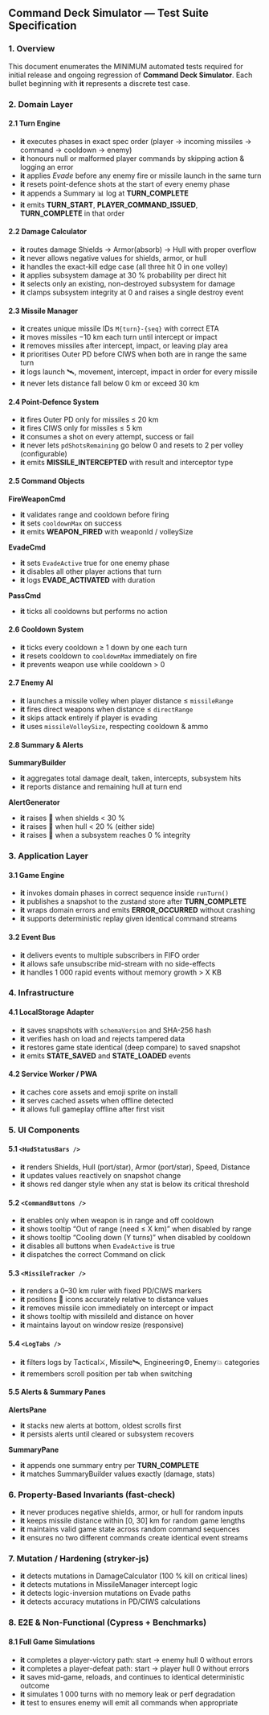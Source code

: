 ## Command Deck Simulator — Test Suite Specification

### 1. Overview
This document enumerates the MINIMUM automated tests required for initial release and ongoing regression of **Command Deck Simulator**.  Each bullet beginning with **it** represents a discrete test case.

### 2. Domain Layer

#### 2.1 Turn Engine
* **it** executes phases in exact spec order (player → incoming missiles → command → cooldown → enemy)
* **it** honours null or malformed player commands by skipping action & logging an error
* **it** applies *Evade* before any enemy fire or missile launch in the same turn
* **it** resets point-defence shots at the start of every enemy phase
* **it** appends a Summary 📊 log at **TURN_COMPLETE**
* **it** emits **TURN_START**, **PLAYER_COMMAND_ISSUED**, **TURN_COMPLETE** in that order

#### 2.2 Damage Calculator
* **it** routes damage Shields → Armor(absorb) → Hull with proper overflow
* **it** never allows negative values for shields, armor, or hull
* **it** handles the exact-kill edge case (all three hit 0 in one volley)
* **it** applies subsystem damage at 30 % probability per direct hit
* **it** selects only an existing, non-destroyed subsystem for damage
* **it** clamps subsystem integrity at 0 and raises a single destroy event

#### 2.3 Missile Manager
* **it** creates unique missile IDs `M{turn}-{seq}` with correct ETA
* **it** moves missiles −10 km each turn until intercept or impact
* **it** removes missiles after intercept, impact, or leaving play area
* **it** prioritises Outer PD before CIWS when both are in range the same turn
* **it** logs launch 🛰️, movement, intercept, impact in order for every missile
* **it** never lets distance fall below 0 km or exceed 30 km

#### 2.4 Point-Defence System
* **it** fires Outer PD only for missiles ≤ 20 km
* **it** fires CIWS only for missiles ≤ 5 km
* **it** consumes a shot on every attempt, success or fail
* **it** never lets `pdShotsRemaining` go below 0 and resets to 2 per volley (configurable)
* **it** emits **MISSILE_INTERCEPTED** with result and interceptor type

#### 2.5 Command Objects
**FireWeaponCmd**
* **it** validates range and cooldown before firing
* **it** sets `cooldownMax` on success
* **it** emits **WEAPON_FIRED** with weaponId / volleySize

**EvadeCmd**
* **it** sets `EvadeActive` true for one enemy phase
* **it** disables all other player actions that turn
* **it** logs **EVADE_ACTIVATED** with duration

**PassCmd**
* **it** ticks all cooldowns but performs no action

#### 2.6 Cooldown System
* **it** ticks every cooldown ≥ 1 down by one each turn
* **it** resets cooldown to `cooldownMax` immediately on fire
* **it** prevents weapon use while cooldown > 0

#### 2.7 Enemy AI
* **it** launches a missile volley when player distance ≤ `missileRange`
* **it** fires direct weapons when distance ≤ `directRange`
* **it** skips attack entirely if player is evading
* **it** uses `missileVolleySize`, respecting cooldown & ammo

#### 2.8 Summary & Alerts
**SummaryBuilder**
* **it** aggregates total damage dealt, taken, intercepts, subsystem hits
* **it** reports distance and remaining hull at turn end

**AlertGenerator**
* **it** raises 🚨 when shields < 30 %
* **it** raises 🚨 when hull < 20 % (either side)
* **it** raises 🚨 when a subsystem reaches 0 % integrity

### 3. Application Layer

#### 3.1 Game Engine
* **it** invokes domain phases in correct sequence inside `runTurn()`
* **it** publishes a snapshot to the zustand store after **TURN_COMPLETE**
* **it** wraps domain errors and emits **ERROR_OCCURRED** without crashing
* **it** supports deterministic replay given identical command streams

#### 3.2 Event Bus
* **it** delivers events to multiple subscribers in FIFO order
* **it** allows safe unsubscribe mid-stream with no side-effects
* **it** handles 1 000 rapid events without memory growth > X KB

### 4. Infrastructure

#### 4.1 LocalStorage Adapter
* **it** saves snapshots with `schemaVersion` and SHA-256 hash
* **it** verifies hash on load and rejects tampered data
* **it** restores game state identical (deep compare) to saved snapshot
* **it** emits **STATE_SAVED** and **STATE_LOADED** events

#### 4.2 Service Worker / PWA
* **it** caches core assets and emoji sprite on install
* **it** serves cached assets when offline detected
* **it** allows full gameplay offline after first visit

### 5. UI Components

#### 5.1 `<HudStatusBars />`
* **it** renders Shields, Hull (port/star), Armor (port/star), Speed, Distance
* **it** updates values reactively on snapshot change
* **it** shows red danger style when any stat is below its critical threshold

#### 5.2 `<CommandButtons />`
* **it** enables only when weapon is in range and off cooldown
* **it** shows tooltip “Out of range (need ≤ X km)” when disabled by range
* **it** shows tooltip “Cooling down (Y turns)” when disabled by cooldown
* **it** disables all buttons when `EvadeActive` is true
* **it** dispatches the correct Command on click

#### 5.3 `<MissileTracker />`
* **it** renders a 0–30 km ruler with fixed PD/CIWS markers
* **it** positions 🚀 icons accurately relative to distance values
* **it** removes missile icon immediately on intercept or impact
* **it** shows tooltip with missileId and distance on hover
* **it** maintains layout on window resize (responsive)

#### 5.4 `<LogTabs />`
* **it** filters logs by Tactical⚔️, Missile🛰️, Engineering⚙️, Enemy💥 categories
* **it** remembers scroll position per tab when switching

#### 5.5 Alerts & Summary Panes
**AlertsPane**
* **it** stacks new alerts at bottom, oldest scrolls first
* **it** persists alerts until cleared or subsystem recovers

**SummaryPane**
* **it** appends one summary entry per **TURN_COMPLETE**
* **it** matches SummaryBuilder values exactly (damage, stats)

### 6. Property-Based Invariants (fast-check)
* **it** never produces negative shields, armor, or hull for random inputs
* **it** keeps missile distance within [0, 30] km for random game lengths
* **it** maintains valid game state across random command sequences
* **it** ensures no two different commands create identical event streams

### 7. Mutation / Hardening (stryker-js)
* **it** detects mutations in DamageCalculator (100 % kill on critical lines)
* **it** detects mutations in MissileManager intercept logic
* **it** detects logic-inversion mutations on Evade paths
* **it** detects accuracy mutations in PD/CIWS calculations

### 8. E2E & Non-Functional (Cypress + Benchmarks)
#### 8.1 Full Game Simulations
* **it** completes a player-victory path: start → enemy hull 0 without errors
* **it** completes a player-defeat path: start → player hull 0 without errors
* **it** saves mid-game, reloads, and continues to identical deterministic outcome
* **it** simulates 1 000 turns with no memory leak or perf degradation
* **it** test to ensures enemy will emit all commands when appropriate

